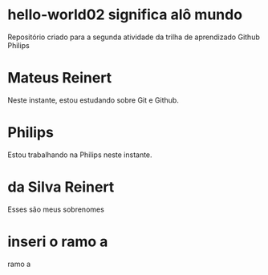 # hello-world02 significa alô mundo
Repositório criado para a segunda atividade da trilha de aprendizado Github Philips

# Mateus Reinert
Neste instante, estou estudando sobre Git e Github.

# Philips
Estou trabalhando na Philips neste instante.

# da Silva Reinert
Esses são meus sobrenomes

# inseri o ramo a
ramo a
